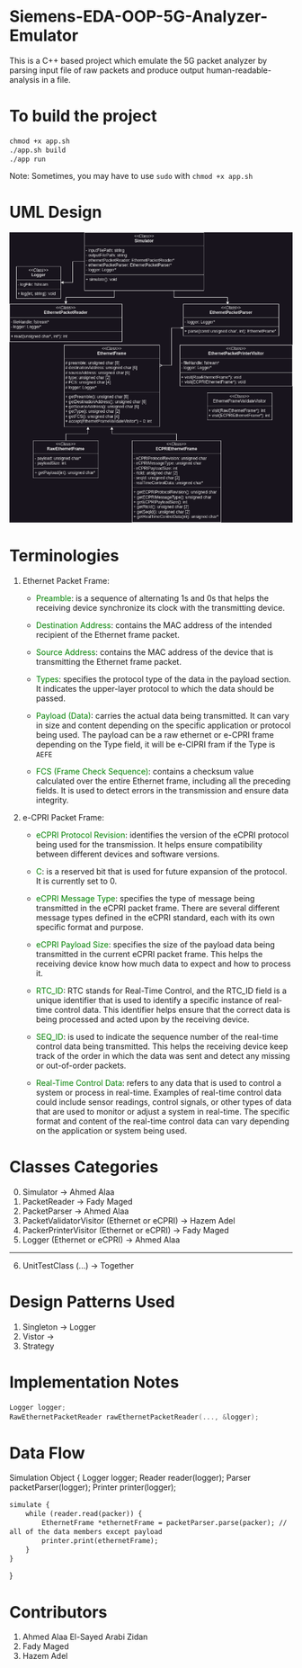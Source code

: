 # Siemens-EDA-OOP-5G-Analyzer-Emulator
This is a C++ based project which emulate the 5G packet analyzer by parsing input file of raw packets and produce output human-readable-analysis in a file.

# To build the project
```
chmod +x app.sh
./app.sh build
./app run
```

Note: Sometimes, you may have to use ```sudo``` with ```chmod +x app.sh```

# UML Design
![UML Design](5G-Analyzer.png)

# Terminologies
1. Ethernet Packet Frame:
    - <span style="color: green;">Preamble</span>: is a sequence of alternating 1s and 0s that helps the receiving device synchronize its clock with the transmitting device.

    - <span style="color: green;">Destination Address</span>: contains the MAC address of the intended recipient of the Ethernet frame packet.

    - <span style="color: green;">Source Address</span>: contains the MAC address of the device that is transmitting the Ethernet frame packet.

    - <span style="color: green;">Types</span>: specifies the protocol type of the data in the payload section. It indicates the upper-layer protocol to which the data should be passed.

    - <span style="color: green;">Payload (Data)</span>: carries the actual data being transmitted. It can vary in size and content depending on the specific application or protocol being used. The payload can be a raw ethernet or e-CPRI frame depending on the Type field, it will be e-CIPRI fram if the Type is ``AEFE``

    - <span style="color: green;">FCS (Frame Check Sequence)</span>: contains a checksum value calculated over the entire Ethernet frame, including all the preceding fields. It is used to detect errors in the transmission and ensure data integrity.

2. e-CPRI Packet Frame:
    - <span style="color: green;">eCPRI Protocol Revision</span>: identifies the version of the eCPRI protocol being used for the transmission. It helps ensure compatibility between different devices and software versions.

    - <span style="color: green;">C</span>: is a reserved bit that is used for future expansion of the protocol. It is currently set to 0.

    - <span style="color: green;">eCPRI Message Type</span>: specifies the type of message being transmitted in the eCPRI packet frame. There are several different message types defined in the eCPRI standard, each with its own specific format and purpose.

    - <span style="color: green;">eCPRI Payload Size</span>: specifies the size of the payload data being transmitted in the current eCPRI packet frame. This helps the receiving device know how much data to expect and how to process it.

    - <span style="color: green;">RTC_ID</span>: RTC stands for Real-Time Control, and the RTC_ID field is a unique identifier that is used to identify a specific instance of real-time control data. This identifier helps ensure that the correct data is being processed and acted upon by the receiving device.

    - <span style="color: green;">SEQ_ID</span>: is used to indicate the sequence number of the real-time control data being transmitted. This helps the receiving device keep track of the order in which the data was sent and detect any missing or out-of-order packets.

    - <span style="color: green;">Real-Time Control Data</span>: refers to any data that is used to control a system or process in real-time. Examples of real-time control data could include sensor readings, control signals, or other types of data that are used to monitor or adjust a system in real-time. The specific format and content of the real-time control data can vary depending on the application or system being used.

# Classes Categories
0. Simulator                                            -> Ahmed Alaa
1. PacketReader                                         -> Fady Maged
2. PacketParser                                         -> Ahmed Alaa
3. PacketValidatorVisitor (Ethernet or eCPRI)           -> Hazem Adel
4. PackerPrinterVisitor (Ethernet or eCPRI)             -> Fady Maged
5. Logger (Ethernet or eCPRI)                           -> Ahmed Alaa
---
6. UnitTestClass (...)                                  -> Together

# Design Patterns Used
1. Singleton -> Logger
2. Vistor -> 
3. Strategy

# Implementation Notes
```C++
Logger logger;
RawEthernetPacketReader rawEthernetPacketReader(..., &logger);
```

# Data Flow
Simulation Object {
    Logger logger;
    Reader reader(logger);
    Parser packetParser(logger);
    Printer printer(logger);

    simulate {
        while (reader.read(packer)) {
            EthernetFrame *ethernetFrame = packetParser.parse(packer); // all of the data members except payload
            printer.print(ethernetFrame);
        }
    }
}

# Contributors
1. Ahmed Alaa El-Sayed Arabi Zidan
2. Fady Maged
3. Hazem Adel